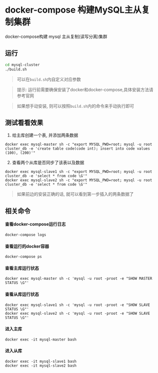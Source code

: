 docker-compose 构建MySQL主从复制集群 
========================
docker-compose构建 mysql 主从复制(读写分离)集群

## 运行
```bash
cd mysql-cluster
./build.sh
```
> 可以在`build.sh`内自定义对应参数  

> 提示: 运行前需要确保安装了docker和docker-compose,具体安装方法请参考官网  

> 如果想手动安装, 则可以按照`build.sh`内的命令来手动执行即可  

## 测试看看效果
1. 给主库创建一个表, 并添加两条数据
```
docker exec mysql-master sh -c "export MYSQL_PWD=root; mysql -u root cluster_db -e 'create table code(code int); insert into code values (100), (200)'"
```
2. 查看两个从库是否同步了该表以及数据
```
docker exec mysql-slave1 sh -c "export MYSQL_PWD=root; mysql -u root cluster_db -e 'select * from code \G'"
docker exec mysql-slave2 sh -c "export MYSQL_PWD=root; mysql -u root cluster_db -e 'select * from code \G'"
```
> 如果前边的安装正确的话, 就可以看到第一步插入的两条数据了  

## 相关命令

#### 查看docker-compose运行日志
```
docker-compose logs
```

#### 查看运行的docker容器
```
docker-compose ps
```

#### 查看主库运行状态
```
docker exec mysql-master sh -c 'mysql -u root -proot -e "SHOW MASTER STATUS \G"'
```

#### 查看从库运行状态
```
docker exec mysql-slave1 sh -c 'mysql -u root -proot -e "SHOW SLAVE STATUS \G"'
docker exec mysql-slave2 sh -c 'mysql -u root -proot -e "SHOW SLAVE STATUS \G"'
```

#### 进入主库
```
docker exec -it mysql-master bash
```

#### 进入从库
```
docker exec -it mysql-slave1 bash
docker exec -it mysql-slave2 bash
```
